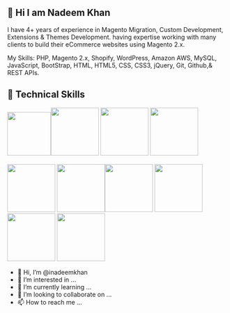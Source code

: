 <h2>👋 Hi I am Nadeem Khan</h2>
I have 4+ years of experience in Magento Migration, Custom Development, Extensions & Themes Development. 
having expertise working with many clients to build their eCommerce websites using Magento 2.x.

My Skills: PHP, Magento 2.x, Shopify, WordPress, Amazon AWS, MySQL, JavaScript, BootStrap, HTML, HTML5, CSS, CSS3, jQuery, Git, Github,& REST APIs.

<h2>👀 Technical Skills</h2> 


<img src="https://img.pngio.com/circle-ecommerce-magento-programming-round-icon-icon-magento-png-512_512.png" width="100" /><img src="https://pbs.twimg.com/profile_images/554530862453104641/xq5KwTA1.png" width="110" /> <img src="https://www.pngkey.com/png/full/550-5509803_js-logo-javascript-logo-circle-png.png" width="110" /> <img src="https://www.freepnglogos.com/uploads/logo-mysql-png/logo-mysql-mysql-logo-png-images-are-download-crazypng-21.png" width="110" />
<br><br>
<img src="https://cdn.pixabay.com/photo/2017/08/05/11/16/logo-2582748_960_720.png" width="110" /> <img src="https://cdn.pixabay.com/photo/2017/08/05/11/16/logo-2582747_1280.png" width="110" /><img src="https://cdn3.iconfinder.com/data/icons/popular-services-brands/512/github-512.png" width="110" /> <img src="https://static-00.iconduck.com/assets.00/bitbucket-icon-512x512-exmgeb8n.png" width="110" />
<br>
<img src="https://i.pinimg.com/originals/31/02/38/31023806400284920008d8ebd24a2218.png" width="110" /> <img src="https://techcrunch.com/wp-content/uploads/2013/08/canva-circle-logo.png?w=730&crop=1" width="110" />


- 👋 Hi, I’m @inadeemkhan
- 👀 I’m interested in ...
- 🌱 I’m currently learning ...
- 💞️ I’m looking to collaborate on ...
- 📫 How to reach me ...

<!---
inadeemkhan/inadeemkhan is a ✨ special ✨ repository because its `README.md` (this file) appears on your GitHub profile.
You can click the Preview link to take a look at your changes.
--->
